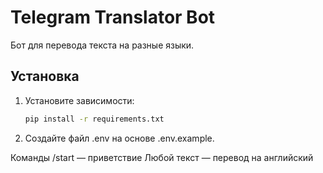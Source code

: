# Telegram Translator Bot

Бот для перевода текста на разные языки.

## Установка
1. Установите зависимости:
   ```bash
   pip install -r requirements.txt


2. Создайте файл .env на основе .env.example.
   
Команды
/start — приветствие
Любой текст — перевод на английский
